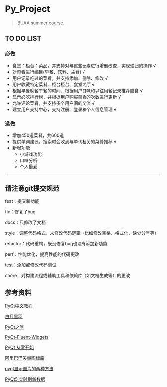 # Py_Project

> BUAA summer course.

## TO DO LIST

### 必做

- 食堂：柜台：菜品，并支持对与这些元素进行增删改查，实现递归的操作 √
- 对菜肴进行编目(早餐、饮料、主食) √
- 用户记录吃过的菜肴，并支持添加、删除、修改 √
- 用户收藏特定菜肴、柜台柜台、食堂大厅 √
- 根据早餐晚餐午餐的时间、根据用户口味和以往用餐记录推荐膳食 √
- 显示必吃排行榜，并根据用户购买菜肴的次数进行更新 √
- 允许评论菜肴，并支持多个用户间的交流 √
- 建立用户支持中心，支持注册、登录和个人信息管理 √

### 选做

- 增加450道菜肴，共600道
- 提供单词建议，搜索时会收到与单词相关的菜肴推荐 √
- 新增功能 
  - 小游戏功能
  - 口味分析
  - 个人最爱

---

## 请注意git提交规范

feat：提交新功能

fix：修复了bug

docs：只修改了文档

style：调整代码格式，未修改代码逻辑（比如修改空格、格式化、缺少分号等）

refactor：代码重构，既没修复bug也没有添加新功能

perf：性能优化，提高性能的代码更改

test：添加或修改代码测试

chore：对构建流程或辅助工具和依赖库（如文档生成等）的更改

## 参考资料

[PyQt中文教程](https://maicss.gitbook.io/pyqt-chinese-tutoral/pyqt5)

[白月黑羽](https://www.byhy.net/tut/py/gui/qt_01/)

[PyQt之旅](https://blog.csdn.net/enderman_xiaohei/category_10350207.html)

[PyQt-Fluent-Widgets](https://pyqt-fluent-widgets.readthedocs.io/zh_CN/latest/quick-start.html)

[PyQt 从零开始](https://www.zhihu.com/column/c_1463982456055959552)

[阿里巴巴矢量图标库](https://www.iconfont.cn/?spm=a313x.7781069.1998910419.d4d0a486a)

[pyqt显示图片的两种方法](https://blog.csdn.net/weixin_46180132/article/details/118178229)

[PyQt5 实时刷新数据](https://blog.csdn.net/qq_27694835/article/details/111866698)


